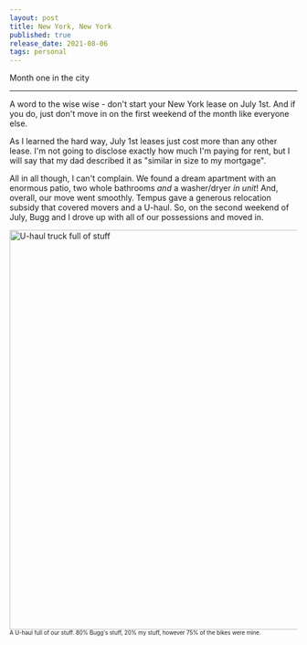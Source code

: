 ```yaml
---
layout: post
title: New York, New York
published: true
release_date: 2021-08-06
tags: personal 
---
```


Month one in the city 
<!--excerpt-->

---

A word to the wise wise - don't start your New York lease on July 1st. And if you do, just don't move in on the first weekend of the month like everyone else. 

As I learned the hard way, July 1st leases just cost more than any other lease. I'm not going to disclose exactly how much I'm paying for rent, but I will say that my dad described it as "similar in size to my mortgage". 

All in all though, I can't complain. We found a dream apartment with an enormous patio, two whole bathrooms *and* a washer/dryer *in unit*! And, overall, our move went smoothly. Tempus gave a generous relocation subsidy that covered movers and a U-haul. So, on the second weekend of July, Bugg and I drove up with all of our possessions and moved in. 

<img src="{{site.baseurl}}/assets/posts/2021-08-06-ny-ny/Uhaul.png" alt="U-haul truck full of stuff" width="700px">
<sub><sup>A U-haul full of our stuff. 80% Bugg's stuff, 20% my stuff, however 75% of the bikes were mine.<sub><sup>

